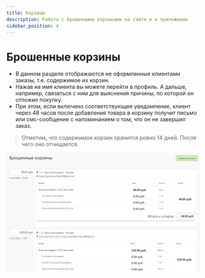 ```yaml
---
title: Корзины
description: Работа с брошенными корзинами на сайте и в приложении
sidebar_position: 4
---
```


# Брошенные корзины
* В данном разделе отображаются не оформленные клиентами заказы, т.е. содержимое их корзин.
* Нажав на имя клиента вы можете перейти в профиль. А дальше, например, связаться с ним для выяснения причины, по которой он отложил покупку.
* При этом, если включено соответствующее уведомление, клиент через 48 часов после добавления товара в корзину получит письмо или смс-сообщение с напоминанием о том, что он не завершил заказ.
> Отметим, что содержимое корзин хранится ровно 14 дней. После чего оно отчищается.

![](../_media/marketing/scarts.png)
